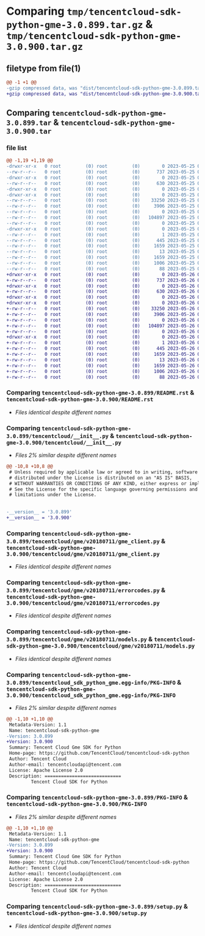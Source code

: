 # Comparing `tmp/tencentcloud-sdk-python-gme-3.0.899.tar.gz` & `tmp/tencentcloud-sdk-python-gme-3.0.900.tar.gz`

## filetype from file(1)

```diff
@@ -1 +1 @@
-gzip compressed data, was "dist/tencentcloud-sdk-python-gme-3.0.899.tar", last modified: Thu May 25 00:27:32 2023, max compression
+gzip compressed data, was "dist/tencentcloud-sdk-python-gme-3.0.900.tar", last modified: Fri May 26 02:19:28 2023, max compression
```

## Comparing `tencentcloud-sdk-python-gme-3.0.899.tar` & `tencentcloud-sdk-python-gme-3.0.900.tar`

### file list

```diff
@@ -1,19 +1,19 @@
-drwxr-xr-x   0 root         (0) root         (0)        0 2023-05-25 00:27:32.000000 tencentcloud-sdk-python-gme-3.0.899/
--rw-r--r--   0 root         (0) root         (0)      737 2023-05-25 00:27:32.000000 tencentcloud-sdk-python-gme-3.0.899/README.rst
-drwxr-xr-x   0 root         (0) root         (0)        0 2023-05-25 00:27:32.000000 tencentcloud-sdk-python-gme-3.0.899/tencentcloud/
--rw-r--r--   0 root         (0) root         (0)      630 2023-05-25 00:27:32.000000 tencentcloud-sdk-python-gme-3.0.899/tencentcloud/__init__.py
-drwxr-xr-x   0 root         (0) root         (0)        0 2023-05-25 00:27:32.000000 tencentcloud-sdk-python-gme-3.0.899/tencentcloud/gme/
-drwxr-xr-x   0 root         (0) root         (0)        0 2023-05-25 00:27:32.000000 tencentcloud-sdk-python-gme-3.0.899/tencentcloud/gme/v20180711/
--rw-r--r--   0 root         (0) root         (0)    33250 2023-05-25 00:27:32.000000 tencentcloud-sdk-python-gme-3.0.899/tencentcloud/gme/v20180711/gme_client.py
--rw-r--r--   0 root         (0) root         (0)     3906 2023-05-25 00:27:32.000000 tencentcloud-sdk-python-gme-3.0.899/tencentcloud/gme/v20180711/errorcodes.py
--rw-r--r--   0 root         (0) root         (0)        0 2023-05-25 00:27:32.000000 tencentcloud-sdk-python-gme-3.0.899/tencentcloud/gme/v20180711/__init__.py
--rw-r--r--   0 root         (0) root         (0)   104897 2023-05-25 00:27:32.000000 tencentcloud-sdk-python-gme-3.0.899/tencentcloud/gme/v20180711/models.py
--rw-r--r--   0 root         (0) root         (0)        0 2023-05-25 00:27:32.000000 tencentcloud-sdk-python-gme-3.0.899/tencentcloud/gme/__init__.py
-drwxr-xr-x   0 root         (0) root         (0)        0 2023-05-25 00:27:32.000000 tencentcloud-sdk-python-gme-3.0.899/tencentcloud_sdk_python_gme.egg-info/
--rw-r--r--   0 root         (0) root         (0)        1 2023-05-25 00:27:32.000000 tencentcloud-sdk-python-gme-3.0.899/tencentcloud_sdk_python_gme.egg-info/dependency_links.txt
--rw-r--r--   0 root         (0) root         (0)      445 2023-05-25 00:27:32.000000 tencentcloud-sdk-python-gme-3.0.899/tencentcloud_sdk_python_gme.egg-info/SOURCES.txt
--rw-r--r--   0 root         (0) root         (0)     1659 2023-05-25 00:27:32.000000 tencentcloud-sdk-python-gme-3.0.899/tencentcloud_sdk_python_gme.egg-info/PKG-INFO
--rw-r--r--   0 root         (0) root         (0)       13 2023-05-25 00:27:32.000000 tencentcloud-sdk-python-gme-3.0.899/tencentcloud_sdk_python_gme.egg-info/top_level.txt
--rw-r--r--   0 root         (0) root         (0)     1659 2023-05-25 00:27:32.000000 tencentcloud-sdk-python-gme-3.0.899/PKG-INFO
--rw-r--r--   0 root         (0) root         (0)     1006 2023-05-25 00:27:32.000000 tencentcloud-sdk-python-gme-3.0.899/setup.py
--rw-r--r--   0 root         (0) root         (0)       88 2023-05-25 00:27:32.000000 tencentcloud-sdk-python-gme-3.0.899/setup.cfg
+drwxr-xr-x   0 root         (0) root         (0)        0 2023-05-26 02:19:28.000000 tencentcloud-sdk-python-gme-3.0.900/
+-rw-r--r--   0 root         (0) root         (0)      737 2023-05-26 02:19:28.000000 tencentcloud-sdk-python-gme-3.0.900/README.rst
+drwxr-xr-x   0 root         (0) root         (0)        0 2023-05-26 02:19:28.000000 tencentcloud-sdk-python-gme-3.0.900/tencentcloud/
+-rw-r--r--   0 root         (0) root         (0)      630 2023-05-26 02:19:28.000000 tencentcloud-sdk-python-gme-3.0.900/tencentcloud/__init__.py
+drwxr-xr-x   0 root         (0) root         (0)        0 2023-05-26 02:19:28.000000 tencentcloud-sdk-python-gme-3.0.900/tencentcloud/gme/
+drwxr-xr-x   0 root         (0) root         (0)        0 2023-05-26 02:19:28.000000 tencentcloud-sdk-python-gme-3.0.900/tencentcloud/gme/v20180711/
+-rw-r--r--   0 root         (0) root         (0)    33250 2023-05-26 02:19:28.000000 tencentcloud-sdk-python-gme-3.0.900/tencentcloud/gme/v20180711/gme_client.py
+-rw-r--r--   0 root         (0) root         (0)     3906 2023-05-26 02:19:28.000000 tencentcloud-sdk-python-gme-3.0.900/tencentcloud/gme/v20180711/errorcodes.py
+-rw-r--r--   0 root         (0) root         (0)        0 2023-05-26 02:19:28.000000 tencentcloud-sdk-python-gme-3.0.900/tencentcloud/gme/v20180711/__init__.py
+-rw-r--r--   0 root         (0) root         (0)   104897 2023-05-26 02:19:28.000000 tencentcloud-sdk-python-gme-3.0.900/tencentcloud/gme/v20180711/models.py
+-rw-r--r--   0 root         (0) root         (0)        0 2023-05-26 02:19:28.000000 tencentcloud-sdk-python-gme-3.0.900/tencentcloud/gme/__init__.py
+drwxr-xr-x   0 root         (0) root         (0)        0 2023-05-26 02:19:28.000000 tencentcloud-sdk-python-gme-3.0.900/tencentcloud_sdk_python_gme.egg-info/
+-rw-r--r--   0 root         (0) root         (0)        1 2023-05-26 02:19:28.000000 tencentcloud-sdk-python-gme-3.0.900/tencentcloud_sdk_python_gme.egg-info/dependency_links.txt
+-rw-r--r--   0 root         (0) root         (0)      445 2023-05-26 02:19:28.000000 tencentcloud-sdk-python-gme-3.0.900/tencentcloud_sdk_python_gme.egg-info/SOURCES.txt
+-rw-r--r--   0 root         (0) root         (0)     1659 2023-05-26 02:19:28.000000 tencentcloud-sdk-python-gme-3.0.900/tencentcloud_sdk_python_gme.egg-info/PKG-INFO
+-rw-r--r--   0 root         (0) root         (0)       13 2023-05-26 02:19:28.000000 tencentcloud-sdk-python-gme-3.0.900/tencentcloud_sdk_python_gme.egg-info/top_level.txt
+-rw-r--r--   0 root         (0) root         (0)     1659 2023-05-26 02:19:28.000000 tencentcloud-sdk-python-gme-3.0.900/PKG-INFO
+-rw-r--r--   0 root         (0) root         (0)     1006 2023-05-26 02:19:28.000000 tencentcloud-sdk-python-gme-3.0.900/setup.py
+-rw-r--r--   0 root         (0) root         (0)       88 2023-05-26 02:19:28.000000 tencentcloud-sdk-python-gme-3.0.900/setup.cfg
```

### Comparing `tencentcloud-sdk-python-gme-3.0.899/README.rst` & `tencentcloud-sdk-python-gme-3.0.900/README.rst`

 * *Files identical despite different names*

### Comparing `tencentcloud-sdk-python-gme-3.0.899/tencentcloud/__init__.py` & `tencentcloud-sdk-python-gme-3.0.900/tencentcloud/__init__.py`

 * *Files 2% similar despite different names*

```diff
@@ -10,8 +10,8 @@
 # Unless required by applicable law or agreed to in writing, software
 # distributed under the License is distributed on an "AS IS" BASIS,
 # WITHOUT WARRANTIES OR CONDITIONS OF ANY KIND, either express or implied.
 # See the License for the specific language governing permissions and
 # limitations under the License.
 
 
-__version__ = '3.0.899'
+__version__ = '3.0.900'
```

### Comparing `tencentcloud-sdk-python-gme-3.0.899/tencentcloud/gme/v20180711/gme_client.py` & `tencentcloud-sdk-python-gme-3.0.900/tencentcloud/gme/v20180711/gme_client.py`

 * *Files identical despite different names*

### Comparing `tencentcloud-sdk-python-gme-3.0.899/tencentcloud/gme/v20180711/errorcodes.py` & `tencentcloud-sdk-python-gme-3.0.900/tencentcloud/gme/v20180711/errorcodes.py`

 * *Files identical despite different names*

### Comparing `tencentcloud-sdk-python-gme-3.0.899/tencentcloud/gme/v20180711/models.py` & `tencentcloud-sdk-python-gme-3.0.900/tencentcloud/gme/v20180711/models.py`

 * *Files identical despite different names*

### Comparing `tencentcloud-sdk-python-gme-3.0.899/tencentcloud_sdk_python_gme.egg-info/PKG-INFO` & `tencentcloud-sdk-python-gme-3.0.900/tencentcloud_sdk_python_gme.egg-info/PKG-INFO`

 * *Files 2% similar despite different names*

```diff
@@ -1,10 +1,10 @@
 Metadata-Version: 1.1
 Name: tencentcloud-sdk-python-gme
-Version: 3.0.899
+Version: 3.0.900
 Summary: Tencent Cloud Gme SDK for Python
 Home-page: https://github.com/TencentCloud/tencentcloud-sdk-python
 Author: Tencent Cloud
 Author-email: tencentcloudapi@tencent.com
 License: Apache License 2.0
 Description: ============================
         Tencent Cloud SDK for Python
```

### Comparing `tencentcloud-sdk-python-gme-3.0.899/PKG-INFO` & `tencentcloud-sdk-python-gme-3.0.900/PKG-INFO`

 * *Files 2% similar despite different names*

```diff
@@ -1,10 +1,10 @@
 Metadata-Version: 1.1
 Name: tencentcloud-sdk-python-gme
-Version: 3.0.899
+Version: 3.0.900
 Summary: Tencent Cloud Gme SDK for Python
 Home-page: https://github.com/TencentCloud/tencentcloud-sdk-python
 Author: Tencent Cloud
 Author-email: tencentcloudapi@tencent.com
 License: Apache License 2.0
 Description: ============================
         Tencent Cloud SDK for Python
```

### Comparing `tencentcloud-sdk-python-gme-3.0.899/setup.py` & `tencentcloud-sdk-python-gme-3.0.900/setup.py`

 * *Files identical despite different names*

